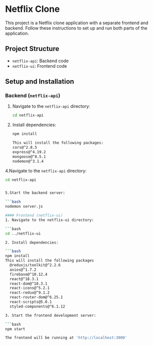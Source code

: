 # Netflix Clone

This project is a Netflix clone application with a separate frontend and backend. Follow these instructions to set up and run both parts of the application.

## Project Structure

- `netflix-api`: Backend code
- `netflix-ui`: Frontend code

## Setup and Installation

### Backend (`netflix-api`)

1. Navigate to the `netflix-api` directory:

   ```bash
   cd netflix-api
2. Install dependencies:

   ```bash
   npm install
   
   This will install the following packages:
   cors@^2.8.5
   express@^4.19.2
   mongoose@^8.5.1
   nodemon@^3.1.4
   
4.Navigate to the `netflix-api` directory:

   ```bash
   cd netflix-api


5.Start the backend server:

   ```bash
   nodemon server.js

#### Frontend (netflix-ui)
1. Navigate to the netflix-ui directory:

   ```bash
   cd ../netflix-ui

2. Install dependencies:

   ```bash
   npm install
This will install the following packages
     @reduxjs/toolkit@^2.2.6
     axios@^1.7.2
     firebase@^10.12.4
     react@^18.3.1
     react-dom@^18.3.1
     react-icons@^5.2.1
     react-redux@^9.1.2
     react-router-dom@^6.25.1
     react-scripts@5.0.1
     styled-components@^6.1.12

3. Start the frontend development server:

   ```bash
   npm start

The frontend will be running at 'http://localhost:3000' 





    
         
      
   
